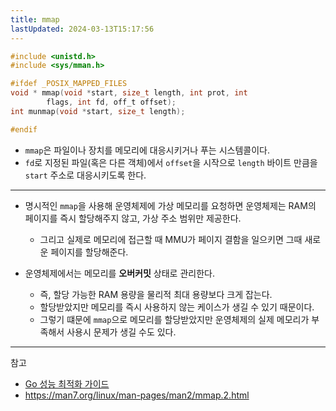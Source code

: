 ```yaml
---
title: mmap
lastUpdated: 2024-03-13T15:17:56
---
```


```c
#include <unistd.h>
#include <sys/mman.h>

#ifdef _POSIX_MAPPED_FILES
void * mmap(void *start, size_t length, int prot, int
        flags, int fd, off_t offset);
int munmap(void *start, size_t length);

#endif
```

- `mmap`은 파일이나 장치를 메모리에 대응시키거나 푸는 시스템콜이다.
- `fd`로 지정된 파일(혹은 다른 객체)에서 `offset`을 시작으로 `length` 바이트 만큼을 `start` 주소로 대응시키도록 한다.

---

- 명시적인 `mmap`을 사용해 운영체제에 가상 메모리를 요청하면 운영체제는 RAM의 페이지를 즉시 할당해주지 않고, 가상 주소 범위만 제공한다.
  - 그리고 실제로 메모리에 접근할 때 MMU가 페이지 결함을 일으키면 그때 새로운 페이지를 할당해준다.

- 운영체제에서는 메모리를 **오버커밋** 상태로 관리한다.
  - 즉, 할당 가능한 RAM 용량을 물리적 최대 용량보다 크게 잡는다. 
  - 할당받았지만 메모리를 즉시 사용하지 않는 케이스가 생길 수 있기 때문이다.
  - 그렇기 떄문에 `mmap`으로 메모리를 할당받았지만 운영체제의 실제 메모리가 부족해서 사용시 문제가 생길 수도 있다.

---
참고 
- [Go 성능 최적화 가이드](https://www.yes24.com/Product/Goods/122308121?pid=123487&cosemkid=go16946818029110592&gad_source=1&gclid=CjwKCAiApuCrBhAuEiwA8VJ6Jvu_E0svIWMux506LsLfl9VgN1bn_VY-dkqqHDe_2_XmZme9qAv4ahoC_6cQAvD_BwE)
- https://man7.org/linux/man-pages/man2/mmap.2.html